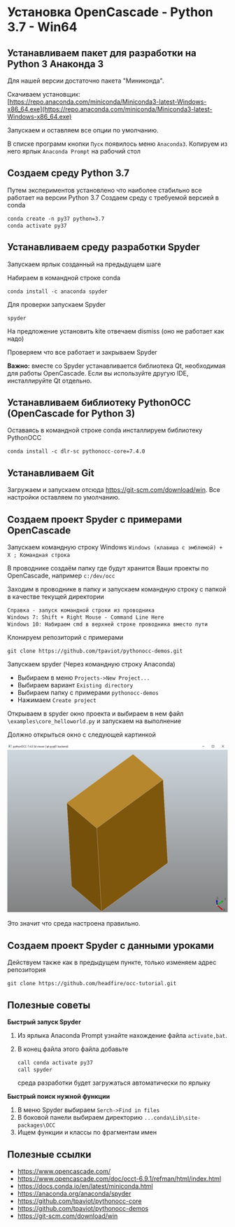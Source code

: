 # Установка OpenCascade - Python 3.7 - Win64

## Устанавливаем пакет для разработки на Python 3 Анаконда 3

Для нашей версии достаточно пакета "Миниконда".

Скачиваем установщик: [https://repo.anaconda.com/miniconda/Miniconda3-latest-Windows-x86_64.exe](https://repo.anaconda.com/miniconda/Miniconda3-latest-Windows-x86_64.exe)

Запускаем и оставляем все опции по умолчанию.

В списке программ кнопки `Пуск` появилось меню `Anaconda3`. Копируем из него ярлык `Anaconda Prompt` на рабочий стол

## Создаем среду Python 3.7

Путем экспериментов установлено что наиболее стабильно все работает на версии Python 3.7 Создаем среду с требуемой версией в conda

```
conda create -n py37 python=3.7
conda activate py37
```

## Устанавливаем среду разработки Spyder

Запускаем ярлык созданный на предыдущем шаге

Набираем в командной строке conda
```
conda install -c anaconda spyder
```
Для проверки запускаем Spyder

```
spyder
```

На предложение установить kite отвечаем dismiss (оно не работает как надо)

Проверяем что все работает и закрываем Spyder

**Важно:** вместе со Spyder устанавливается библиотека Qt, необходимая для работы OpenCascade. Если вы используйте другую IDE, инсталлируйте Qt отдельно.

## Устанавливаем библиотеку PythonOCC (OpenCascade for Python 3)

Оставаясь в командной строке conda инсталлируем библиотеку PythonOCC
```
conda install -c dlr-sc pythonocc-core=7.4.0
```

## Устанавливаем Git

Загружаем и запускаем отсюда https://git-scm.com/download/win. Все настройки оставляем по умолчанию.

## Создаем проект Spyder с примерами OpenCascade

Запускаем командную строку Windows `Windows (клавиша с эмблемой) + X ; Командная строка`

В проводнике создаём папку где будут хранится Ваши проекты по OpenCascade, например `c:/dev/occ `

Заходим в проводнике в папку и запускаем командную строку с папкой в качестве текущей директории

```
Справка - запуск командной строки из проводника 
Windows 7: Shift + Right Mouse - Command Line Here
Windows 10: Набираем cmd в верхней строке проводника вместо пути
```

Клонируем репозиторий с примерами

```
git clone https://github.com/tpaviot/pythonocc-demos.git
```

Запускаем spyder (Через командную строку Anaconda)

* Выбираем в меню `Projects->New Project...`
* Выбираем вариант `Existing directory`
* Выбираем папку с примерами `pythonocc-demos`
* Нажимаем `Create project`

Открываем в spyder окно проекта и выбираем в нем файл `\examples\core_helloworld.py`
и запускаем на  выполнение

Должно открыться окно с следующей картинкой



![Test Image 3](../images/core_helloworld.png?)



Это значит что среда настроена правильно.

## Создаем проект Spyder с данными уроками

Действуем также как в предыдущем пункте, только изменяем адрес репозитория

```
git clone https://github.com/headfire/occ-tutorial.git
```

## Полезные советы

**Быстрый запуск Spyder** 

1. Из ярлыка Anaconda Prompt узнайте нахождение файла `activate,bat`. 

2. В конец файла этого файла добавьте 
   
   ```
   call conda activate py37
   call spyder
   ```
   
   среда разработки будет загружаться автоматически по ярлыку

**Быстрый поиск нужной функции**

1. В меню Spyder выбираем `Serch->Find in files`
2. В боковой панели выбираем директорию `...conda\Lib\site-packages\OCC`
3. Ищем функции и классы по фрагментам имен

## Полезные ссылки

* https://www.opencascade.com/
* https://www.opencascade.com/doc/occt-6.9.1/refman/html/index.html
* https://docs.conda.io/en/latest/miniconda.html
* https://anaconda.org/anaconda/spyder
* https://github.com/tpaviot/pythonocc-core
* https://github.com/tpaviot/pythonocc-demos
* https://git-scm.com/download/win

 

